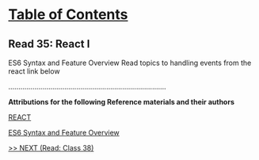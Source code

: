 # [Table of Contents](https://wondwosentsige.github.io/code-401-reading-notes/Home)

## Read 35: React I

ES6 Syntax and Feature Overview
Read topics to handling events from the react link below


...............................................................................

__Attributions for the following Reference materials and their authors__

[REACT](https://reactjs.org/docs/hello-world.html)

[ES6 Syntax and Feature Overview](https://www.taniarascia.com/es6-syntax-and-feature-overview/)

[>> NEXT (Read: Class 38)](https://wondwosentsige.github.io/code-401-reading-note/class-38)